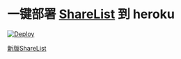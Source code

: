 # 一键部署 [ShareList](https://github.com/reruin/sharelist) 到 heroku 

[![Deploy](https://www.herokucdn.com/deploy/button.png)](https://heroku.com/deploy)

[新版ShareList](https://github.com/reruin/sharelist-heroku/tree/next)